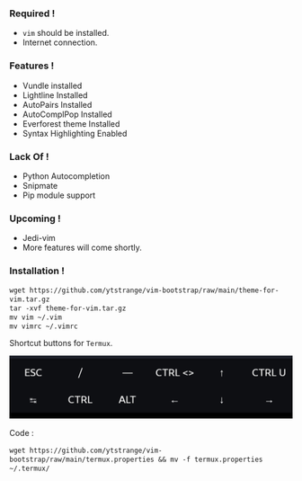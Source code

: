 ### Required !
* `vim` should be installed.
* Internet connection.

### Features !
* Vundle installed
* Lightline Installed
* AutoPairs Installed
* AutoComplPop Installed
* Everforest theme Installed
* Syntax Highlighting Enabled

### Lack Of !
* Python Autocompletion
* Snipmate
* Pip module support

### Upcoming !
* Jedi-vim
* More features will come shortly.

### Installation !

```shell
wget https://github.com/ytstrange/vim-bootstrap/raw/main/theme-for-vim.tar.gz
tar -xvf theme-for-vim.tar.gz
mv vim ~/.vim
mv vimrc ~/.vimrc
```

Shortcut buttons for `Termux`.

<img src="buttons.jpg">

Code : 
```shell
wget https://github.com/ytstrange/vim-bootstrap/raw/main/termux.properties && mv -f termux.properties ~/.termux/
```
